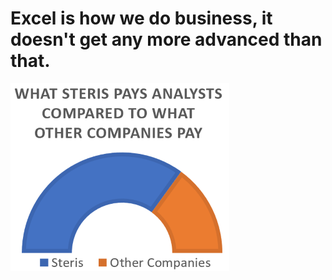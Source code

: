 #  Excel is how we do business, it doesn't get any more advanced than that.

![Underpaid_sz.png](Underpaid_sz.png)

